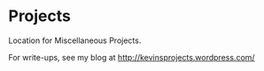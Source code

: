Projects
========

Location for Miscellaneous Projects.

For write-ups, see my blog at http://kevinsprojects.wordpress.com/
